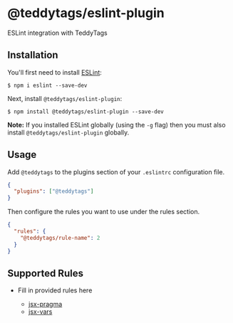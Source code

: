 # @teddytags/eslint-plugin

ESLint integration with TeddyTags

## Installation

You'll first need to install [ESLint](http://eslint.org):

```
$ npm i eslint --save-dev
```

Next, install `@teddytags/eslint-plugin`:

```
$ npm install @teddytags/eslint-plugin --save-dev
```

**Note:** If you installed ESLint globally (using the `-g` flag) then you must also install `@teddytags/eslint-plugin` globally.

## Usage

Add `@teddytags` to the plugins section of your `.eslintrc` configuration file.

```json
{
  "plugins": ["@teddytags"]
}
```

Then configure the rules you want to use under the rules section.

```json
{
  "rules": {
    "@teddytags/rule-name": 2
  }
}
```

## Supported Rules

- Fill in provided rules here

  - [jsx-pragma](./docs/rules/jsx-pragma)
  - [jsx-vars](./docs/rules/jsx-vars)
